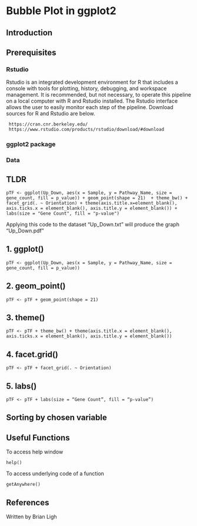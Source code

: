 # Bubble Plot in ggplot2

## Introduction

## Prerequisites

### Rstudio
Rstudio is an integrated development environment for R that includes a console with tools for plotting, history, debugging, and workspace management. It is recommended, but not necessary, to operate this pipeline on a local computer with R and Rstudio installed. The Rstudio interface allows the user to easily monitor each step of the pipeline. Download sources for R and Rstudio are below.

```
 https://cran.cnr.berkeley.edu/
 https://www.rstudio.com/products/rstudio/download/#download
``` 

### ggplot2 package

### Data

## TLDR
```
pTF <- ggplot(Up_Down, aes(x = Sample, y = Pathway_Name, size = gene_count, fill = p_value)) + geom_point(shape = 21)  + theme_bw() + facet_grid(. ~ Orientation) + theme(axis.title.x=element_blank(), axis.ticks.x = element_blank(), axis.title.y = element_blank()) + labs(size = "Gene Count", fill = "p-value")
```
Applying this code to the dataset “Up_Down.txt” will produce the graph “Up_Down.pdf”

## 1. ggplot()
```
pTF <- ggplot(Up_Down, aes(x = Sample, y = Pathway_Name, size = gene_count, fill = p_value))
```

## 2. geom_point()
```
pTF <- pTF + geom_point(shape = 21)
```

## 3. theme()
```
pTF <- pTF + theme_bw() + theme(axis.title.x = element_blank(), axis.ticks.x = element_blank(), axis.title.y = element_blank())
```

## 4. facet.grid()
```
pTF <- pTF + facet_grid(. ~ Orientation)
```

## 5. labs()
```
pTF <- pTF + labs(size = “Gene Count”, fill = “p-value”)
```

## Sorting by chosen variable

## Useful Functions
To access help window
```
help()
```
To access underlying code of a function
```
getAnywhere()
```
## References

Written by Brian Ligh
